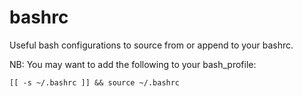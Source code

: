 # bashrc

Useful bash configurations to source from or append to your bashrc.

NB: You may want to add the following to your bash_profile:

    [[ -s ~/.bashrc ]] && source ~/.bashrc
